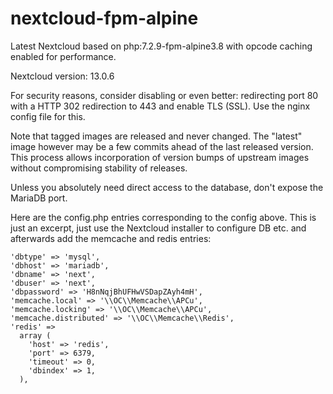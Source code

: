 # nextcloud-fpm-alpine
Latest Nextcloud based on php:7.2.9-fpm-alpine3.8 with opcode caching enabled for performance.

Nextcloud version: 13.0.6

For security reasons, consider disabling or even better: redirecting port 80 with a HTTP 302 redirection to 443 and enable TLS (SSL). Use the nginx config file for this.

Note that tagged images are released and never changed. The "latest" image however may be a few commits ahead of the last released version. This process allows incorporation of version bumps of upstream images without compromising stability of releases.

Unless you absolutely need direct access to the database, don't expose the MariaDB port.

Here are the config.php entries corresponding to the config above. This is just an excerpt, just use the Nextcloud installer to configure DB etc. and afterwards add the memcache and redis entries:

    'dbtype' => 'mysql',
    'dbhost' => 'mariadb',
    'dbname' => 'next',
    'dbuser' => 'next',
    'dbpassword' => 'H8nNqjBhUFHwVSDapZAyh4mH',
    'memcache.local' => '\\OC\\Memcache\\APCu',
    'memcache.locking' => '\\OC\\Memcache\\APCu',
    'memcache.distributed' => '\\OC\\Memcache\\Redis',
    'redis' =>
      array (
        'host' => 'redis',
        'port' => 6379,
        'timeout' => 0,
        'dbindex' => 1,
      ),
